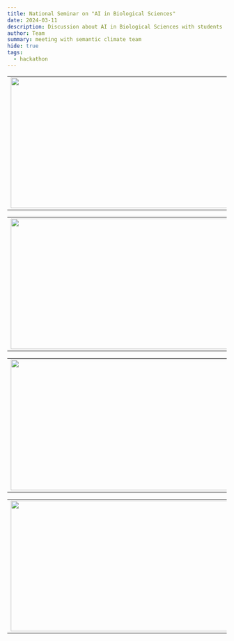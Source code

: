```yaml
---
title: National Seminar on "AI in Biological Sciences" 
date: 2024-03-11
description: Discussion about AI in Biological Sciences with students
author: Team
summary: meeting with semantic climate team
hide: true
tags:
  - hackathon
---
```



<table>
<tr>
<td><img src='{{ "/static/img/photo/arsd1.jpg" | url }}' width="500" height="300"></td>
<td><img src='{{ "/static/img/photo/arsd4.jpg" | url }}' width="500" height="300"></td>
</tr>   
</table>

<table>
<tr>
<td><img src='{{ "/static/img/photo/arsd2.jpg" | url }}' width="500" height="300"></td>
<td><img src='{{ "/static/img/photo/arsd3.jpg" | url }}' width="500" height="300"></td>
</tr>   
</table>

<table>
<tr>
<td><img src='{{ "/static/img/photo/arsd5.jpg" | url }}' width="500" height="300"></td>
<td><img src='{{ "/static/img/photo/arsd6.jpg" | url }}' width="500" height="300"></td>
</tr>   
</table>

<table>
<tr>
<td><img src='{{ "/static/img/photo/arsd9.jpg" | url }}' width="500" height="300"></td>
<td><img src='{{ "/static/img/photo/arsd10.jpg" | url }}' width="500" height="300"></td>
</tr>   
</table>
